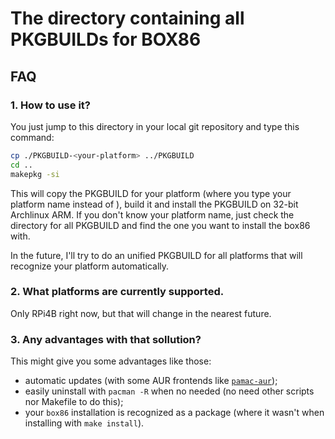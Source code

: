 # The directory containing all PKGBUILDs for BOX86
## FAQ
### 1. How to use it?
You just jump to this directory in your local git repository and type this command:
```sh
cp ./PKGBUILD-<your-platform> ../PKGBUILD
cd ..
makepkg -si
```
This will copy the PKGBUILD for your platform (where you type your platform name instead of <your-platform>), build it and install the PKGBUILD on 32-bit Archlinux ARM. If you don't know your platform name, just check the directory for all PKGBUILD and find the one you want to install the box86 with.

In the future, I'll try to do an unified PKGBUILD for all platforms that will recognize your platform automatically.
### 2. What platforms are currently supported.
Only RPi4B right now, but that will change in the nearest future.
### 3. Any advantages with that sollution?
This might give you some advantages like those:
- automatic updates (with some AUR frontends like [`pamac-aur`](https://aur.archlinux.org/packages/pamac-aur/));
- easily uninstall with `pacman -R` when no needed (no need other scripts nor Makefile to do this);
- your `box86` installation is recognized as a package (where it wasn't when installing with `make install`).
